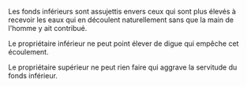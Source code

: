   
 Les fonds inférieurs sont assujettis envers ceux qui sont plus élevés à recevoir les eaux qui en découlent naturellement sans que la main de l'homme y ait contribué.  

  
 Le propriétaire inférieur ne peut point élever de digue qui empêche cet écoulement.  

  
 Le propriétaire supérieur ne peut rien faire qui aggrave la servitude du fonds inférieur.  
